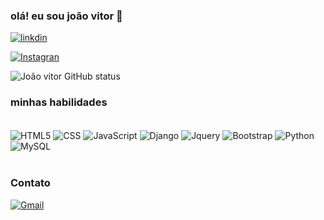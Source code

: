 ### olá! eu sou joão vitor 👋

[![linkdin](https://img.shields.io/badge/LinkedIn-0077B5?style=for-the-badge&logo=linkedin&logoColor=white)](https://www.linkedin.com/in/jo%C3%A3o-vitor-4a18b024a/)

[![Instagran](https://img.shields.io/badge/Instagram-E4405F?style=for-the-badge&logo=instagram&logoColor=white)](https://www.instagram.com/joaozinxl_3/?hl=pt-br)

![João vitor GitHub status](https://github-readme-stats.vercel.app/api?username=desafiogamer&show_icons=true&theme=radical)

### minhas habilidades

<div style="display: inline_block"><br/>
  <img align='center' alt='HTML5' scr='https://img.shields.io/badge/HTML5-E34F26?style=for-the-badge&logo=html5&logoColor=white'/>
  <img align='center' alt='CSS' scr='https://img.shields.io/badge/CSS3-1572B6?style=for-the-badge&logo=css3&logoColor=white'/>
  <img align='center' alt='JavaScript' scr='https://img.shields.io/badge/JavaScript-F7DF1E?style=for-the-badge&logo=javascript&logoColor=black'/>
  <img align='center' alt='Django' scr='https://img.shields.io/badge/Django-092E20?style=for-the-badge&logo=django&logoColor=white'/>
  <img align='center' alt='Jquery' scr='https://img.shields.io/badge/jQuery-0769AD?style=for-the-badge&logo=jquery&logoColor=white'/>
  <img align='center' alt='Bootstrap' scr='https://img.shields.io/badge/Bootstrap-563D7C?style=for-the-badge&logo=bootstrap&logoColor=white'/>
  <img align='center' alt='Python' scr='https://img.shields.io/badge/Python-14354C?style=for-the-badge&logo=python&logoColor=white'/>
  <img align='center' alt='MySQL' scr='https://img.shields.io/badge/MySQL-00000F?style=for-the-badge&logo=mysql&logoColor=white'/>
</div><br/>

### Contato

[![Gmail](https://img.shields.io/badge/Gmail-D14836?style=for-the-badge&logo=gmail&logoColor=white)](joaopap1234@gmail.com)


